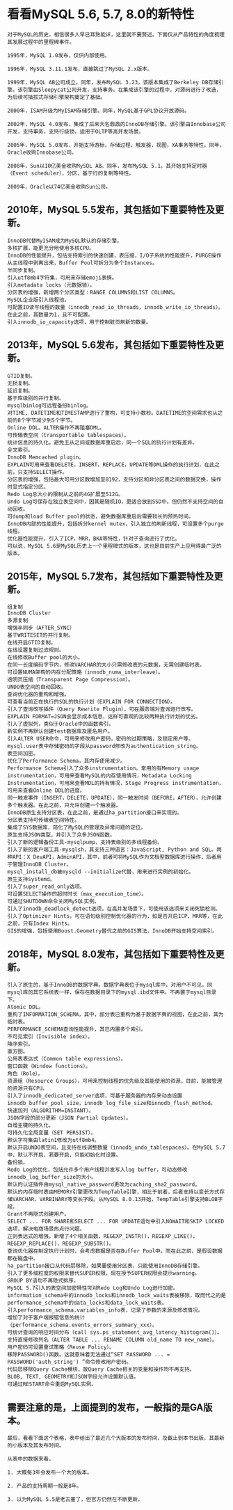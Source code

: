 # 看看MySQL 5.6, 5.7, 8.0的新特性

    对于MySQL的历史，相信很多人早已耳熟能详，这里就不要赘述。下面仅从产品特性的角度梳理其发展过程中的里程碑事件。

    1995年，MySQL 1.0发布，仅供内部使用。

    1996年，MySQL 3.11.1发布，直接跳过了MySQL 2.x版本。

    1999年，MySQL AB公司成立。同年，发布MySQL 3.23，该版本集成了Berkeley DB存储引擎。该引擎由Sleepycat公司开发，支持事务。在集成该引擎的过程中，对源码进行了改造，为后续可插拔式存储引擎架构奠定了基础。

    2000年，ISAM升级为MyISAM存储引擎。同年，MySQL基于GPL协议开放源码。

    2002年，MySQL 4.0发布，集成了后来大名鼎鼎的InnoDB存储引擎。该引擎由Innobase公司开发，支持事务，支持行级锁，适用于OLTP等高并发场景。

    2005年，MySQL 5.0发布，开始支持游标，存储过程，触发器，视图，XA事务等特性。同年，Oracle收购Innobase公司。

    2008年，Sun以10亿美金收购MySQL AB。同年，发布MySQL 5.1，其开始支持定时器（Event scheduler），分区，基于行的复制等特性。

    2009年，Oracle以74亿美金收购Sun公司。

## 2010年，MySQL 5.5发布，其包括如下重要特性及更新。

    InnoDB代替MyISAM成为MySQL默认的存储引擎。
    多核扩展，能更充分地使用多核CPU。
    InnoDB的性能提升，包括支持索引的快速创建，表压缩，I/O子系统的性能提升，PURGE操作从主线程中剥离出来，Buffer Pool可拆分为多个Instances。
    半同步复制。
    引入utf8mb4字符集，可用来存储emoji表情。
    引入metadata locks（元数据锁）。
    分区表的增强，新增两个分区类型：RANGE COLUMNS和LIST COLUMNS。
    MySQL企业版引入线程池。
    可配置IO读写线程的数量（innodb_read_io_threads，innodb_write_io_threads）。在此之前，其数量为1，且不可配置。
    引入innodb_io_capacity选项，用于控制脏页刷新的数量。

## 2013年，MySQL 5.6发布，其包括如下重要特性及更新。

    GTID复制。
    无损复制。
    延迟复制。
    基于库级别的并行复制。
    mysqlbinlog可远程备份binlog。
    对TIME, DATETIME和TIMESTAMP进行了重构，可支持小数秒。DATETIME的空间需求也从之前的8个字节减少到5个字节。
    Online DDL。ALTER操作不再阻塞DML。
    可传输表空间（transportable tablespaces）。
    统计信息的持久化。避免主从之间或数据库重启后，同一个SQL的执行计划有差异。
    全文索引。
    InnoDB Memcached plugin。
    EXPLAIN可用来查看DELETE，INSERT，REPLACE，UPDATE等DML操作的执行计划，在此之前，只支持SELECT操作。
    分区表的增强，包括最大可用分区数增加至8192，支持分区和非分区表之间的数据交换，操作时显式指定分区。
    Redo Log总大小的限制从之前的4G扩展至512G。
    Undo Log可保存在独立表空间中，因其是随机IO，更适合放到SSD中。但仍然不支持空间的自动回收。
    可dump和load Buffer pool的状态，避免数据库重启后需要较长的预热时间。
    InnoDB内部的性能提升，包括拆分kernel mutex，引入独立的刷新线程，可设置多个purge线程。
    优化器性能提升，引入了ICP，MRR，BKA等特性，针对子查询进行了优化。
    可以说，MySQL 5.6是MySQL历史上一个里程碑式的版本，这也是目前生产上应用得最广泛的版本。


## 2015年，MySQL 5.7发布，其包括如下重要特性及更新。

    组复制
    InnoDB Cluster
    多源复制
    增强半同步（AFTER_SYNC）
    基于WRITESET的并行复制。
    在线开启GTID复制。
    在线设置复制过滤规则。
    在线修改Buffer pool的大小。
    在同一长度编码字节内，修改VARCHAR的大小只需修改表的元数据，无需创建临时表。
    可设置NUMA架构的内存分配策略（innodb_numa_interleave）。
    透明页压缩（Transparent Page Compression）。
    UNDO表空间的自动回收。
    查询优化器的重构和增强。
    可查看当前正在执行的SQL的执行计划（EXPLAIN FOR CONNECTION）。
    引入了查询改写插件（Query Rewrite Plugin），可在服务端对查询进行改写。
    EXPLAIN FORMAT=JSON会显示成本信息，这样可直观的比较两种执行计划的优劣。
    引入了虚拟列，类似于Oracle中的函数索引。
    新实例不再默认创建test数据库及匿名用户。
    引入ALTER USER命令，可用来修改用户密码，密码的过期策略，及锁定用户等。
    mysql.user表中存储密码的字段从password修改为authentication_string。
    表空间加密。
    优化了Performance Schema，其内存使用减少。
    Performance Schema引入了众多instrumentation。常用的有Memory usage instrumentation，可用来查看MySQL的内存使用情况，Metadata Locking Instrumentation，可用来查看MDL的持有情况，Stage Progress instrumentation，可用来查看Online DDL的进度。
    同一触发事件（INSERT，DELETE，UPDATE），同一触发时间（BEFORE，AFTER），允许创建多个触发器。在此之前，只允许创建一个触发器。
    InnoDB原生支持分区表，在此之前，是通过ha_partition接口来实现的。
    分区表支持可传输表空间特性。
    集成了SYS数据库，简化了MySQL的管理及异常问题的定位。
    原生支持JSON类型，并引入了众多JSON函数。
    引入了新的逻辑备份工具-mysqlpump，支持表级别的多线程备份。
    引入了新的客户端工具-mysqlsh，其支持三种语言：JavaScript, Python and SQL。两种API：X DevAPI，AdminAPI，其中，前者可将MySQL作为文档型数据库进行操作，后者用于管理InnoDB Cluster。
    mysql_install_db被mysqld --initialize代替，用来进行实例的初始化。
    原生支持systemd。
    引入了super_read_only选项。
    可设置SELECT操作的超时时长（max_execution_time）。
    可通过SHUTDOWN命令关闭MySQL实例。
    引入了innodb_deadlock_detect选项，在高并发场景下，可使用该选项来关闭死锁检测。
    引入了Optimizer Hints，可在语句级别控制优化器的行为，如是否开启ICP，MRR等，在此之前，只有Index Hints。
    GIS的增强，包括使用Boost.Geometry替代之前的GIS算法，InnoDB开始支持空间索引。
 

## 2018年，MySQL 8.0发布，其包括如下重要特性及更新。

    引入了原生的，基于InnoDB的数据字典。数据字典表位于mysql库中，对用户不可见，同mysql库的其它系统表一样，保存在数据目录下的mysql.ibd文件中。不再置于mysql目录下。
    Atomic DDL。
    重构了INFORMATION_SCHEMA，其中，部分表已重构为基于数据字典的视图，在此之前，其为临时表。
    PERFORMANCE_SCHEMA查询性能提升，其已内置多个索引。
    不可见索引（Invisible index）。
    降序索引。
    直方图。
    公用表表达式（Common table expressions）。
    窗口函数（Window functions）。
    角色（Role）。
    资源组（Resource Groups），可用来控制线程的优先级及其能使用的资源，目前，能被管理的资源只有CPU。
    引入了innodb_dedicated_server选项，可基于服务器的内存来动态设置innodb_buffer_pool_size，innodb_log_file_size和innodb_flush_method。
    快速加列（ALGORITHM=INSTANT）。
    JSON字段的部分更新（JSON Partial Updates）。
    自增主键的持久化。
    可持久化全局变量（SET PERSIST）。
    默认字符集由latin1修改为utf8mb4。
    默认开启UNDO表空间，且支持在线调整数量（innodb_undo_tablespaces）。在MySQL 5.7中，默认不开启，若要开启，只能初始化时设置。
    备份锁。
    Redo Log的优化，包括允许多个用户线程并发写入log buffer，可动态修改innodb_log_buffer_size的大小。
    默认的认证插件由mysql_native_password更改为caching_sha2_password。
    默认的内存临时表由MEMORY引擎更改为TempTable引擎，相比于前者，后者支持以变长方式存储VARCHAR，VARBINARY等变长字段。从MySQL 8.0.13开始，TempTable引擎支持BLOB字段。
    Grant不再隐式创建用户。
    SELECT ... FOR SHARE和SELECT ... FOR UPDATE语句中引入NOWAIT和SKIP LOCKED选项，解决电商场景热点行问题。
    正则表达式的增强，新增了4个相关函数，REGEXP_INSTR()，REGEXP_LIKE()，REGEXP_REPLACE()，REGEXP_SUBSTR()。
    查询优化器在制定执行计划时，会考虑数据是否在Buffer Pool中。而在此之前，是假设数据都在磁盘中。
    ha_partition接口从代码层移除，如果要使用分区表，只能使用InnoDB存储引擎。
    引入了更多细粒度的权限来替代SUPER权限，现在授予SUPER权限会提示warning。
    GROUP BY语句不再隐式排序。
    MySQL 5.7引入的表空间加密特性可对Redo Log和Undo Log进行加密。
    information_schema中的innodb_locks和innodb_lock_waits表被移除，取而代之的是performance_schema中的data_locks和data_lock_waits表。
    引入performance_schema.variables_info表，记录了参数的来源及修改情况。
    增加了对于客户端报错信息的统计（performance_schema.events_errors_summary_xxx）。
    可统计查询的响应时间分布（call sys.ps_statement_avg_latency_histogram()）。
    支持直接修改列名（ALTER TABLE ... RENAME COLUMN old_name TO new_name）。
    用户密码可设置重试策略（Reuse Policy）。
    移除PASSWORD()函数。这就意味着无法通过“SET PASSWORD ... = PASSWORD('auth_string') ”命令修改用户密码。
    代码层移除Query Cache模块，故Query Cache相关的变量和操作均不再支持。
    BLOB, TEXT, GEOMETRY和JSON字段允许设置默认值。
    可通过RESTART命令重启MySQL实例。
 
## 需要注意的是，上面提到的发布，一般指的是GA版本。

    最后，看看下面这个表格，表中给出了最近几个大版本的发布时间，及截止到本书出版，其最新的小版本及其发布时间。

    从表中的数据来看，

    1. 大概每3年会发布一个大的版本。

    2. 产品的支持周期一般是8年。

    3. 以为MySQL 5.5是老古董了，但官方仍然在不断更新。
